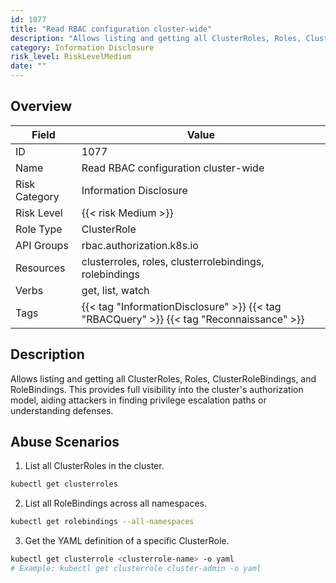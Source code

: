 ```yaml
---
id: 1077
title: "Read RBAC configuration cluster-wide"
description: "Allows listing and getting all ClusterRoles, Roles, ClusterRoleBindings, and RoleBindings. This provides full visibility into the cluster's authorization model, aiding attackers in finding privilege escalation paths or understanding defenses."
category: Information Disclosure
risk_level: RiskLevelMedium
date: ""
---
```


## Overview

| Field         | Value                                                                                    |
| ------------- | ---------------------------------------------------------------------------------------- |
| ID            | 1077                                                                                     |
| Name          | Read RBAC configuration cluster-wide                                                     |
| Risk Category | Information Disclosure                                                                   |
| Risk Level    | {{< risk Medium >}}                                                                      |
| Role Type     | ClusterRole                                                                              |
| API Groups    | rbac.authorization.k8s.io                                                                |
| Resources     | clusterroles, roles, clusterrolebindings, rolebindings                                   |
| Verbs         | get, list, watch                                                                         |
| Tags          | {{< tag "InformationDisclosure" >}} {{< tag "RBACQuery" >}} {{< tag "Reconnaissance" >}} |

## Description

Allows listing and getting all ClusterRoles, Roles, ClusterRoleBindings, and RoleBindings. This provides full visibility into the cluster's authorization model, aiding attackers in finding privilege escalation paths or understanding defenses.

## Abuse Scenarios

1. List all ClusterRoles in the cluster.

```bash {copy=true}
kubectl get clusterroles

```

2. List all RoleBindings across all namespaces.

```bash {copy=true}
kubectl get rolebindings --all-namespaces

```

3. Get the YAML definition of a specific ClusterRole.

```bash {copy=true}
kubectl get clusterrole <clusterrole-name> -o yaml
# Example: kubectl get clusterrole cluster-admin -o yaml

```
